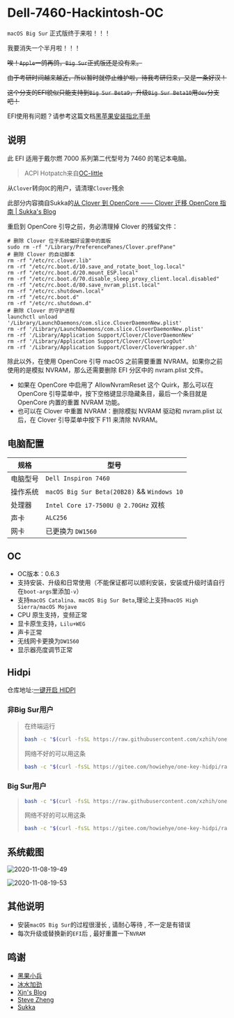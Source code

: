 # Dell-7460-Hackintosh-OC

`macOS Big Sur` 正式版终于来啦！！！

我要消失一个半月啦！！！

~~唉！`Apple`一鸽再鸽，`Big Sur`正式版还是没有来。~~

~~由于考研时间越来越近，所以暂时就停止维护啦，待我考研归来，又是一条好汉！~~

~~这个分支的EFI貌似只能支持到`Big Sur Beta9`，升级`Big Sur Beta10`用`dev`分支吧！~~

EFI使用有问题？请参考这篇文档[黑苹果安装指北手册](https://howiehye.top/post/9ff9620/)

## 说明

此 EFI 适用于戴尔燃 7000 系列第二代型号为 7460 的笔记本电脑。

> ACPI Hotpatch来自[OC-little](https://github.com/daliansky/OC-little)

从`Clover`转向`OC`的用户，请清理`Clover`残余

此部分内容摘自Sukka的[从 Clover 到 OpenCore —— Clover 迁移 OpenCore 指南 | Sukka's Blog](https://blog.skk.moe/post/from-clover-to-opencore)

重启到 OpenCore 引导之前，务必清理掉 Clover 的残留文件：
```shell
# 删除 Clover 位于系统偏好设置中的面板
sudo rm -rf "/Library/PreferencePanes/Clover.prefPane"
# 删除 Clover 的自动脚本
rm -rf "/etc/rc.clover.lib"
rm -rf "/etc/rc.boot.d/10.save_and_rotate_boot_log.local"
rm -rf "/etc/rc.boot.d/20.mount_ESP.local"
rm -rf "/etc/rc.boot.d/70.disable_sleep_proxy_client.local.disabled"
rm -rf "/etc/rc.boot.d/80.save_nvram_plist.local"
rm -rf "/etc/rc.shutdown.local"
rm -rf "/etc/rc.boot.d"
rm -rf "/etc/rc.shutdown.d"
# 删除 Clover 的守护进程
launchctl unload '/Library/LaunchDaemons/com.slice.CloverDaemonNew.plist'
rm -rf '/Library/LaunchDaemons/com.slice.CloverDaemonNew.plist'
rm -rf '/Library/Application Support/Clover/CloverDaemonNew'
rm -rf '/Library/Application Support/Clover/CloverLogOut'
rm -rf '/Library/Application Support/Clover/CloverWrapper.sh'
```

除此以外，在使用 OpenCore 引导 macOS 之前需要重置 NVRAM。如果你之前使用的是模拟 NVRAM，那么还需要删除 EFI 分区中的 nvram.plist 文件。

- 如果在 OpenCore 中启用了 AllowNvramReset 这个 Quirk，那么可以在 OpenCore 引导菜单中，按下空格键显示隐藏条目，最后一个条目就是 OpenCore 内置的重置 NVRAM 功能。
- 也可以在 Clover 中重置 NVRAM：删除模拟 NVRAM 驱动和 nvram.plist 以后，在 Clover 引导菜单中按下 F11 来清除 NVRAM。

## 电脑配置

| 规格     | 型号                                        |
| -------- | ------------------------------------------- |
| 电脑型号 | `Dell Inspiron 7460`                        |
| 操作系统 | `macOS Big Sur Beta(20B28)` && `Windows 10` |
| 处理器   | `Intel Core i7-7500U @ 2.70GHz` 双核        |
| 声卡     | `ALC256`                                    |
| 网卡     | 已更换为 `DW1560`                           |

## OC

- OC版本：0.6.3
- 支持安装、升级和日常使用（不能保证都可以顺利安装，安装或升级时请自行在`boot-args`里添加`-v`）
- 支持`macOS Catalina、macOS Big Sur Beta`,理论上支持`macOS High Sierra/macOS Mojave`
- CPU 原生支持，变频正常
- 显卡原生支持，`Lilu+WEG`
- 声卡正常
- 无线网卡更换为`DW1560`
- 显示器亮度调节正常

## Hidpi

仓库地址:[一键开启 HIDPI](https://github.com/xzhih/one-key-hidpi)

### 非Big Sur用户

> 在终端运行
>
> ```bash
> bash -c "$(curl -fsSL https://raw.githubusercontent.com/xzhih/one-key-hidpi/master/hidpi.sh)"
> ```
> 
> 网络不好的可以用这条
>
> ```bash
> bash -c "$(curl -fsSL https://gitee.com/howiehye/one-key-hidpi/raw/master/hidpi.sh)"
> ```

### Big Sur用户

> ```bash
> bash -c "$(curl -fsSL https://raw.githubusercontent.com/xzhih/one-key-hidpi/dev/hidpi.sh)"
> ```
> 
> 网络不好的可以用这条
> 
> ```bash
> bash -c "$(curl -fsSL https://gitee.com/howiehye/one-key-hidpi/raw/dev/hidpi.sh)"
> ```

## 系统截图

![2020-11-08-19-49](https://img.howiehye.top//img/2020-11-08-19-49.png)

![2020-11-08-19-53](https://img.howiehye.top//img/2020-11-08-19-53.png)

## 其他说明

- 安装`macOS Big Sur`的过程很漫长 , 请耐心等待 , 不一定是有错误
- 每次升级或替换新的`EFI`后 , 最好重置一下`NVRAM`

## 鸣谢

- [黑果小兵](https://github.com/daliansky/)
- [冰水加劲](https://github.com/xzhih/)
- [Xjn's Blog](https://blog.xjn819.com/)
- [Steve Zheng](https://github.com/stevezhengshiqi)
- [Sukka](https://github.com/SukkaW)